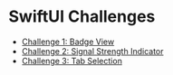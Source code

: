 # SwiftUI Challenges

- [Challenge 1: Badge View](challenge1.md)
- [Challenge 2: Signal Strength Indicator](challenge2.md)
- [Challenge 3: Tab Selection](challenge3.md)
